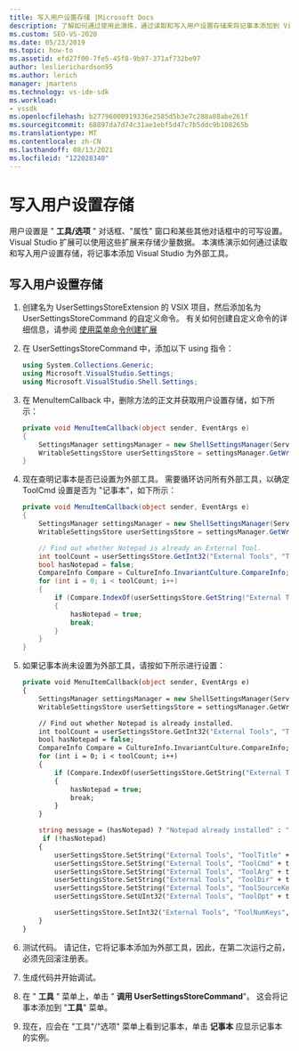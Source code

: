 ```yaml
---
title: 写入用户设置存储 |Microsoft Docs
description: 了解如何通过使用此演练，通过读取和写入用户设置存储来将记事本添加到 Visual Studio 作为外部工具。
ms.custom: SEO-VS-2020
ms.date: 05/23/2019
ms.topic: how-to
ms.assetid: efd27f00-7fe5-45f8-9b97-371af732be97
author: leslierichardson95
ms.author: lerich
manager: jmartens
ms.technology: vs-ide-sdk
ms.workload:
- vssdk
ms.openlocfilehash: b27796000919336e2585d5b3e7c288a88abe261f
ms.sourcegitcommit: 68897da7d74c31ae1ebf5d47c7b5ddc9b108265b
ms.translationtype: MT
ms.contentlocale: zh-CN
ms.lasthandoff: 08/13/2021
ms.locfileid: "122028340"
---
```

# <a name="writing-to-the-user-settings-store"></a>写入用户设置存储
用户设置是 " **工具/选项** " 对话框、"属性" 窗口和某些其他对话框中的可写设置。 Visual Studio 扩展可以使用这些扩展来存储少量数据。 本演练演示如何通过读取和写入用户设置存储，将记事本添加 Visual Studio 为外部工具。

## <a name="writing-to-the-user-settings-store"></a>写入用户设置存储

1. 创建名为 UserSettingsStoreExtension 的 VSIX 项目，然后添加名为 UserSettingsStoreCommand 的自定义命令。 有关如何创建自定义命令的详细信息，请参阅 [使用菜单命令创建扩展](../extensibility/creating-an-extension-with-a-menu-command.md)

2. 在 UserSettingsStoreCommand 中，添加以下 using 指令：

    ```csharp
    using System.Collections.Generic;
    using Microsoft.VisualStudio.Settings;
    using Microsoft.VisualStudio.Shell.Settings;
    ```

3. 在 MenuItemCallback 中，删除方法的正文并获取用户设置存储，如下所示：

    ```csharp
    private void MenuItemCallback(object sender, EventArgs e)
    {
        SettingsManager settingsManager = new ShellSettingsManager(ServiceProvider);
        WritableSettingsStore userSettingsStore = settingsManager.GetWritableSettingsStore(SettingsScope.UserSettings);
    }
    ```

4. 现在查明记事本是否已设置为外部工具。 需要循环访问所有外部工具，以确定 ToolCmd 设置是否为 "记事本"，如下所示：

    ```csharp
    private void MenuItemCallback(object sender, EventArgs e)
    {
        SettingsManager settingsManager = new ShellSettingsManager(ServiceProvider);
        WritableSettingsStore userSettingsStore = settingsManager.GetWritableSettingsStore(SettingsScope.UserSettings);

        // Find out whether Notepad is already an External Tool.
        int toolCount = userSettingsStore.GetInt32("External Tools", "ToolNumKeys");
        bool hasNotepad = false;
        CompareInfo Compare = CultureInfo.InvariantCulture.CompareInfo;
        for (int i = 0; i < toolCount; i++)
        {
            if (Compare.IndexOf(userSettingsStore.GetString("External Tools", "ToolCmd" + i), "Notepad", CompareOptions.IgnoreCase) >= 0)
            {
                hasNotepad = true;
                break;
            }
        }
    }

    ```

5. 如果记事本尚未设置为外部工具，请按如下所示进行设置：

    ```vb
    private void MenuItemCallback(object sender, EventArgs e)
    {
        SettingsManager settingsManager = new ShellSettingsManager(ServiceProvider);
        WritableSettingsStore userSettingsStore = settingsManager.GetWritableSettingsStore(SettingsScope.UserSettings);

        // Find out whether Notepad is already installed.
        int toolCount = userSettingsStore.GetInt32("External Tools", "ToolNumKeys");
        bool hasNotepad = false;
        CompareInfo Compare = CultureInfo.InvariantCulture.CompareInfo;
        for (int i = 0; i < toolCount; i++)
        {
            if (Compare.IndexOf(userSettingsStore.GetString("External Tools", "ToolCmd" + i), "Notepad", CompareOptions.IgnoreCase) >= 0)
            {
                hasNotepad = true;
                break;
            }
        }

        string message = (hasNotepad) ? "Notepad already installed" : "Installing Notepad";
         if (!hasNotepad)
        {
            userSettingsStore.SetString("External Tools", "ToolTitle" + toolCount, "&Notepad");
            userSettingsStore.SetString("External Tools", "ToolCmd" + toolCount, "C:\\Windows\\notepad.exe");
            userSettingsStore.SetString("External Tools", "ToolArg" + toolCount, "");
            userSettingsStore.SetString("External Tools", "ToolDir" + toolCount, "$(ProjectDir)");
            userSettingsStore.SetString("External Tools", "ToolSourceKey" + toolCount, "");
            userSettingsStore.SetUInt32("External Tools", "ToolOpt" + toolCount, 0x00000011);

            userSettingsStore.SetInt32("External Tools", "ToolNumKeys", toolCount + 1);
        }
    }
    ```

6. 测试代码。 请记住，它将记事本添加为外部工具，因此，在第二次运行之前，必须先回滚注册表。

7. 生成代码并开始调试。

8. 在 " **工具** " 菜单上，单击 " **调用 UserSettingsStoreCommand**"。 这会将记事本添加到 "**工具**" 菜单。

9. 现在，应会在 "工具"/"选项" 菜单上看到记事本，单击 **记事本** 应显示记事本的实例。
